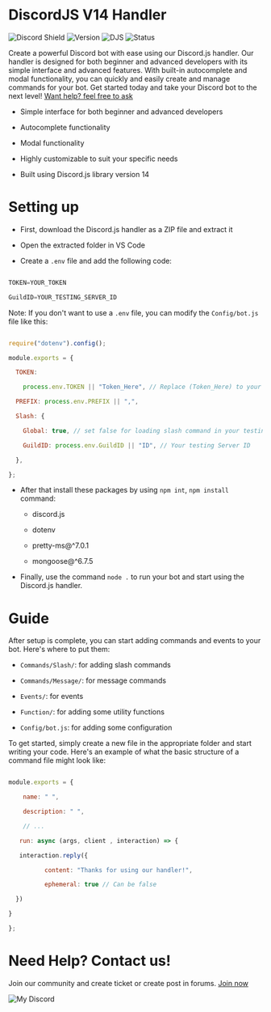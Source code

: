 #      DiscordJS V14 Handler

![Discord Shield](https://discordapp.com/api/guilds/1076890610855837746/widget.png?style=shield)
![Version](https://img.shields.io/static/v1?label=Version&message=1.1.0&color=blue)
![DJS](https://img.shields.io/badge/Discord.js-14.7.1-green)
![Status](https://img.shields.io/badge/Status-Readt%20to%20work!-green)

Create a powerful Discord bot with ease using our Discord.js handler. Our handler is designed for both beginner and advanced developers with its simple interface and advanced features. With built-in autocomplete and modal functionality, you can quickly and easily create and manage commands for your bot. Get started today and take your Discord bot to the next level! [Want help? feel free to ask](https://discord.gg/Fy5mqEBjkS)

- Simple interface for both beginner and advanced developers

- Autocomplete functionality

- Modal functionality

- Highly customizable to suit your specific needs

- Built using Discord.js library version 14

# Setting up

- First, download the Discord.js handler as a ZIP file and extract it

- Open the extracted folder in VS Code

-  Create a `.env` file and add the following code: 

```js

TOKEN=YOUR_TOKEN

GuildID=YOUR_TESTING_SERVER_ID

```

Note: If you don't want to use a `.env` file, you can modify the `Config/bot.js` file like this: 

```js

require("dotenv").config();

module.exports = {

  TOKEN:

    process.env.TOKEN || "Token_Here", // Replace (Token_Here) to your bot token 

  PREFIX: process.env.PREFIX || ",",

  Slash: {

    Global: true, // set false for loading slash command in your testing guild make sure you add your server id

    GuildID: process.env.GuildID || "ID", // Your testing Server ID

  },

};

```

- After that install these packages by using `npm int`, `npm install` command:

    - discord.js

    - dotenv

    - pretty-ms@^7.0.1

    - mongoose@^6.7.5

- Finally, use the command `node .` to run your bot and start using the Discord.js handler.

# Guide

After setup is complete, you can start adding commands and events to your bot. Here's where to put them:

- `Commands/Slash/`: for adding slash commands

- `Commands/Message/`: for message commands

- `Events/`: for events

- `Function/`: for adding some utility functions

- `Config/bot.js`: for adding some configuration

To get started, simply create a new file in the appropriate folder and start writing your code. Here's an example of what the basic structure of a command file might look like:

```js

module.exports = {

    name: " ",

    description: " ",

    // ...

   run: async (args, client , interaction) => {

   interaction.reply({

          content: "Thanks for using our handler!",

          ephemeral: true // Can be false

  })

}

};

```

# Need Help? Contact us!

Join our community and create ticket or create post in forums. [Join now](https://discord.gg/ezdeDThy)

![My Discord](https://discord-readme-badge.vercel.app/api?id=760002115049095238)

